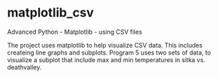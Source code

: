 # matplotlib_csv
Advanced Python - Matplotlib - using CSV files

The project uses matplotlib to help visualize CSV data. This includes createing line graphs and subplots. Program 5 uses two sets of data, to visualize a subplot that include max and min temperatures in sitka vs. deathvalley. 
